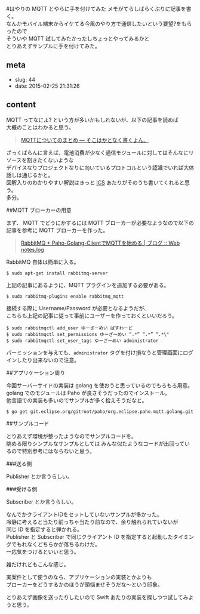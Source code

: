 #はやりの MQTT とやらに手を付けてみた
メモがてらしばらくぶりに記事を書く。  
なんかモバイル端末からイケてる今風のやり方で通信したいという要望?をもらったので  
そういや MQTT 試してみたかったしちょっとやってみるかと  
とりあえずサンプルに手を付けてみた。

## meta

- slug: 44
- date: 2015-02-25 21:31:26

## content
MQTT ってなによ? という方が多いかもしれないが、以下の記事を読めば  
大概のことはわかると思う。  

> [MQTTについてのまとめ — そこはかとなく書くよん。](http://tdoc.info/blog/2014/01/27/mqtt.html)  

ざっくばらんに言えば、電池消費が少なく通信モジュールに対してはそんなにリソースを割きたくないような  
デバイスなりプロジェクトなりに向いているプロトコルという認識でいれば大体話しは通じるかと。  
図解入りのわかりやすい解説はきっと [ICS](http://ics-web.jp/lab/) あたりがそのうち書いてくれると思う。  
多分。

##MQTT ブローカーの用意

まず、 MQTT でどうにかするには MQTT ブローカーが必要なようなので以下の記事を参考に MQTT ブローカーを作った。

> [RabbitMQ + Paho-Golang-ClientでMQTTを始める | ブログ :: Web notes.log](http://blog.wnotes.net/blog/article/rabbitmq-paho-mqtt-beginng)

RabbitMQ 自体は簡単に入る。

```
$ sudo apt-get install rabbitmq-server
```

上記の記事にあるように、MQTT プラグインを追加する必要がある。

```
$ sudo rabbitmq-plugins enable rabbitmq_mqtt
```

接続する際に Username/Password が必要となるようだが、  
こちらも上記の記事に従って事前にユーザーを作っておくといいだろう。

```
$ sudo rabbitmqctl add_user ゆーざーめい ぱすわーど  
$ sudo rabbitmqctl set_permissions ゆーざーめい “.*” “.*” “.*\"  
$ sudo rabbitmqctl set_user_tags ゆーざーめい administrator
```

パーミッションを与えても、`administrator` タグを付け損なうと管理画面にログインしたり出来ないので注意。

##アプリケーション周り

今回サーバーサイドの実装は golang を使おうと思っているのでもろもろ用意。  
golang でのモジュールは Paho が良さそうだったのでインストール。  
他言語での実装も多いのでサンプルが多く拾えそうだなと。

```
$ go get git.eclipse.org/gitroot/paho/org.eclipse.paho.mqtt.golang.git
```

##サンプルコード

とりあえず環境が整ったようなのでサンプルコードを。    
眺める限りシンプルなサンプルとしては
みんな似たようなコードが出回っているので特別参考にはならないと思う。

###送る側

Publisher とか言うらしい。
<script src="https://gist.github.com/glassesfactory/1a09a2caf8c92015f306.js"></script>

###受ける側

Subscriber とか言うらしい。

<script src="https://gist.github.com/glassesfactory/b25dbe1c5f06a3992284.js"></script>

なんでかクライアントIDをセットしていないサンプルが多かった。  
冷静に考えると当たり前っちゃ当たり前なので、余り触れられていないが  
同じ ID を指定すると弾かれる。  
Publisher と Subscriber で同じクライアント ID を指定すると起動したタイミングでもれなくどちらかが落ちるわけだ。  
一応気をつけるといいと思う。

雑だけれどもこんな感じ。

実案件として使うのなら、アプリケーションの実装とかよりも  
ブローカーをどうするかのほうが頭悩ませそうだな～という印象。

とりあえず画像を送ったりしたいので Swift あたりの実装を探しつつ試してみようと思う。
